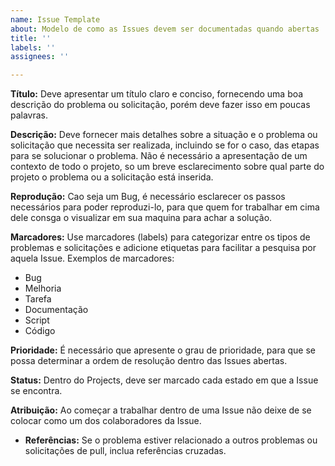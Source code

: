```yaml
---
name: Issue Template
about: Modelo de como as Issues devem ser documentadas quando abertas
title: ''
labels: ''
assignees: ''

---
```


**Título:** Deve apresentar um título claro e conciso, fornecendo uma boa descrição do problema ou solicitação, porém deve fazer isso em poucas palavras.

**Descrição:** Deve fornecer mais detalhes sobre a situação e o problema ou solicitação que necessita ser realizada, incluindo se for o caso, das etapas para se solucionar o problema. Não é necessário a apresentação de um contexto de todo o projeto, so um breve esclarecimento sobre qual parte do projeto o problema ou a solicitação está inserida.

**Reprodução:** Cao seja um Bug, é necessário esclarecer os passos necessários para poder reproduzi-lo, para que quem for trabalhar em cima dele consga o visualizar em sua maquina para achar a solução.

**Marcadores:** Use marcadores (labels) para categorizar entre os tipos de problemas e solicitações e adicione etiquetas para facilitar a pesquisa por aquela Issue. Exemplos de marcadores:

* Bug
* Melhoria
* Tarefa
* Documentação
* Script
* Código

**Prioridade:** É necessário que apresente o grau de prioridade, para que se possa determinar a ordem de resolução dentro das Issues abertas.

**Status:** Dentro do Projects, deve ser marcado cada estado em que a Issue se encontra.

**Atribuição:** Ao começar a trabalhar dentro de uma Issue não deixe de se colocar como um dos colaboradores da Issue.

- **Referências:** Se o problema estiver relacionado a outros problemas ou solicitações de pull, inclua referências cruzadas.
